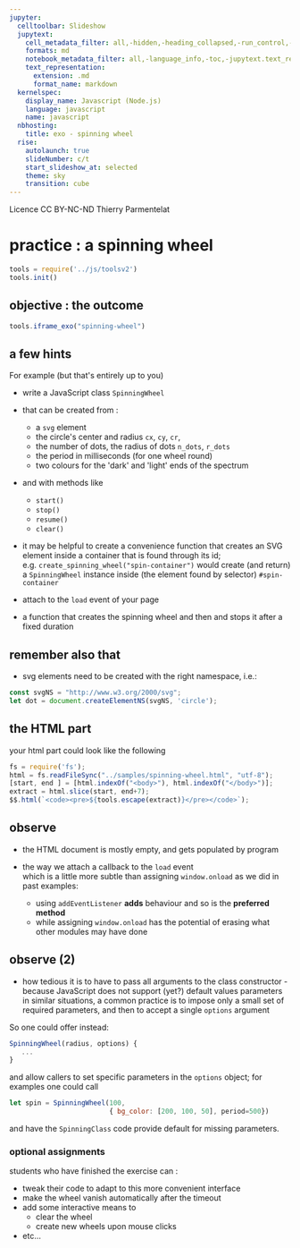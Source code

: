 ```yaml
---
jupyter:
  celltoolbar: Slideshow
  jupytext:
    cell_metadata_filter: all,-hidden,-heading_collapsed,-run_control,-trusted
    formats: md
    notebook_metadata_filter: all,-language_info,-toc,-jupytext.text_representation.jupytext_version,-jupytext.text_representation.format_version
    text_representation:
      extension: .md
      format_name: markdown
  kernelspec:
    display_name: Javascript (Node.js)
    language: javascript
    name: javascript
  nbhosting:
    title: exo - spinning wheel
  rise:
    autolaunch: true
    slideNumber: c/t
    start_slideshow_at: selected
    theme: sky
    transition: cube
---
```


<!-- #region slideshow={"slide_type": ""} -->
<div class="licence">
<span>Licence CC BY-NC-ND</span>
<span>Thierry Parmentelat</span>
</div>
<!-- #endregion -->

<!-- #region slideshow={"slide_type": ""} -->
# practice : a spinning wheel
<!-- #endregion -->

```javascript
tools = require('../js/toolsv2')
tools.init()
```

<!-- #region slideshow={"slide_type": ""} -->
## objective : the outcome
<!-- #endregion -->

```javascript hide_input=true
tools.iframe_exo("spinning-wheel")
```

<!-- #region slideshow={"slide_type": ""} -->
## a few hints
<!-- #endregion -->

For example (but that's entirely up to you)

* write a JavaScript class `SpinningWheel` 
* that can be created from :
  * a `svg` element
  * the circle's center and radius `cx`, `cy`, `cr`,
  * the number of dots, the radius of dots `n_dots`, `r_dots`
  * the period in milliseconds (for one wheel round)
  * two colours for the 'dark' and 'light' ends of the spectrum
* and with methods like
  * `start()`
  * `stop()`
  * `resume()`
  * `clear()` 
  
* it may be helpful to create a convenience function that creates an SVG element inside a container that is found through its id;  
  e.g. `create_spinning_wheel("spin-container")` would create (and return) a `SpinningWheel` instance inside (the element found by selector) `#spin-container`


* attach to the `load` event of your page
* a function that creates the spinning wheel
  and then and stops it after a fixed duration

<!-- #region slideshow={"slide_type": ""} -->
## remember also that
<!-- #endregion -->

<!-- #region -->
* svg elements need to be created with the right namespace, i.e.:

```javascript
const svgNS = "http://www.w3.org/2000/svg";
let dot = document.createElementNS(svgNS, 'circle');
```

<!-- #endregion -->

<!-- #region slideshow={"slide_type": ""} -->
## the  HTML part
<!-- #endregion -->

your html part could look like the following  

```javascript hide_input=true
fs = require('fs');
html = fs.readFileSync("../samples/spinning-wheel.html", "utf-8");
[start, end ] = [html.indexOf("<body>"), html.indexOf("</body>")];
extract = html.slice(start, end+7);
$$.html(`<code><pre>${tools.escape(extract)}</pre></code>`);
```

<!-- #region slideshow={"slide_type": ""} -->
## observe

* the HTML document is mostly empty, and gets populated by program

* the way we attach a callback to the `load` event  
  which is a little more subtle than assigning `window.onload` as we did in past examples:
  * using `addEventListener` **adds** behaviour and so is the **preferred method**
  * while assigning `window.onload` has the potential of erasing what other modules may have done
<!-- #endregion -->

<!-- #region slideshow={"slide_type": ""} -->
## observe (2)

* how tedious it is to have to pass all arguments to the class constructor - because JavaScript does not support (yet?) default values parameters  
  in similar situations, a common practice is to impose only a small set of required parameters, and then to accept a single `options` argument
  
So one could offer instead:

```javascript
SpinningWheel(radius, options) {
   ...
}
```

and allow callers to set specific parameters in the `options` object; for examples one could call

```javascript
let spin = SpinningWheel(100, 
                         { bg_color: [200, 100, 50], period=500})
```
and have the `SpinningClass` code provide default for missing parameters.
<!-- #endregion -->

### optional assignments


students who have finished the exercise can :

* tweak their code to adapt to this more convenient interface
* make the wheel vanish automatically after the timeout
* add some interactive means to
  * clear the wheel
  * create new wheels upon mouse clicks
* etc…

